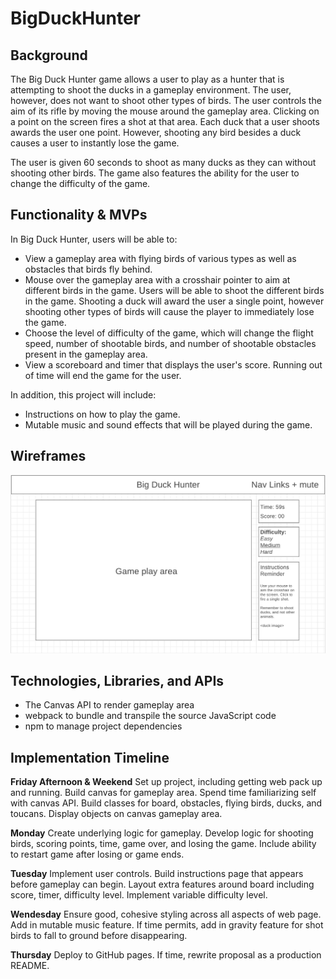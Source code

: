 # BigDuckHunter

## Background

The Big Duck Hunter game allows a user to play as a hunter that is attempting to shoot the ducks in a gameplay environment. The user, however, does not want to shoot other types of birds. The user controls the aim of its rifle by moving the mouse around the gameplay area. Clicking on a point on the screen fires a shot at that area. Each duck that a user shoots awards the user one point. However, shooting any bird besides a duck causes a user to instantly lose the game. 

The user is given 60 seconds to shoot as many ducks as they can without shooting other birds. The game also features the ability for the user to change the difficulty of the game.

## Functionality & MVPs

In Big Duck Hunter, users will be able to:

- View a gameplay area with flying birds of various types as well as obstacles that birds fly behind.
- Mouse over the gameplay area with a crosshair pointer to aim at different birds in the game. Users will be able to shoot the different birds in the game. Shooting a duck will award the user a single point, however shooting other types of birds will cause the player to immediately lose the game.
- Choose the level of difficulty of the game, which will change the flight speed, number of shootable birds, and number of shootable obstacles present in the gameplay area.
- View a scoreboard and timer that displays the user's score. Running out of time will end the game for the user.

In addition, this project will include:
- Instructions on how to play the game.
- Mutable music and sound effects that will be played during the game.

## Wireframes

![Wireframe](./assets/wireframe.png)

## Technologies, Libraries, and APIs

- The Canvas API to render gameplay area
- webpack to bundle and transpile the source JavaScript code
- npm to manage project dependencies

## Implementation Timeline

**Friday Afternoon & Weekend**
Set up project, including getting web pack up and running. Build canvas for gameplay area. Spend time familiarizing self with canvas API. Build classes for board, obstacles, flying birds, ducks, and toucans. Display objects on canvas gameplay area.

**Monday**
Create underlying logic for gameplay. Develop logic for shooting birds, scoring points, time, game over, and losing the game. Include ability to restart game after losing or game ends.

**Tuesday**
Implement user controls. Build instructions page that appears before gameplay can begin. Layout extra features around board including score, timer, difficulty level. Implement variable difficulty level.

**Wendesday**
Ensure good, cohesive styling across all aspects of web page. Add in mutable music feature. If time permits, add in gravity feature for shot birds to fall to ground before disappearing.

**Thursday**
Deploy to GitHub pages. If time, rewrite proposal as a production README.
